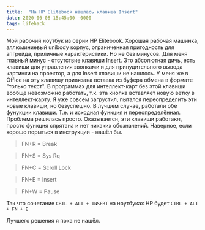 ```yaml
---
title:  "На HP Elitebook нашлась клавиша Insert"
date: 2020-06-08 15:45:00 -0000
tags: lifehack
---
```


Мой рабочий ноутбук из серии HP Elitebook. Хорошая рабочая машинка, аллюминиевый unibody корпус, ограниченная пригодность для апгрейда, приличные характеристики. Но не без минусов. Для меня главный минус - отсутствие клавиши Insert. Это абсолютная дичь, есть клавиши для управления звонками и для принудительного вывода картинки на проектор, а для Insert клавиши не нашлось. У меня же в Office на эту клавишу привязана вставка из буфера обмена в формате "только текст". В программах для интеллект-карт без этой клавиши вообще невозможно работать, т.к. эта кнопка вставляет новую ветку в интеллект-карту. Я уже совсем загрустил, пытался переопределить эти новые клавиши, но безуспешно. В лучшем случае, работали обе фунукции клавиши. Т.е. и исходная функция и переопределённая. Проблема решилась просто. Оказывается, эти клавиши работают, просто функция спрятана и нет никаких обозначений. Наверное, если хорошо порыться в инструкции - нашёл бы. 

> FN+R = Break

> FN+S = Sys Rq

> FN+C = Scroll Lock

> FN+E = Insert

> FN+W = Pause

Так что сочетание `CRTL + ALT + INSERT` на ноутбуках HP будет `CTRL + ALT + FN + E`

Лучшего решения я пока не нашёл.